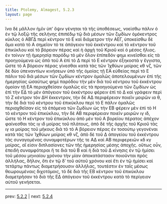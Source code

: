 ```yaml
---
title: Ptolemy, Almagest, 5.2.3
layout: page
---
```


ἵνα δὲ μᾶλλον ἡμῖν ὑπ' ὄψιν γένηται τὰ τῆς ὑποθέσεως, νοείσθω πάλιν ὁ ἐν τῷ λοξῷ τῆς σελήνης ἐπιπέδῳ τῷ διὰ μέσων τῶν ζῳδίων ὁμόκεντρος κύκλος ὁ ΑΒΓΔ περὶ κέντρον τὸ Ε καὶ διάμετρον τὴν ΑΕΓ, ὑποκείσθω δὲ ἅμα κατὰ τὸ Α σημεῖον τό τε ἀπόγειον τοῦ ἐκκέντρου καὶ τὸ κέντρον τοῦ ἐπικύκλου καὶ τὸ βόρειον πέρας καὶ ἡ ἀρχὴ τοῦ Κριοῦ καὶ ὁ μέσος ἥλιος. ἐν τοίνυν τῇ ἡμερησίᾳ παρόδῳ τὸ μὲν ὅλον ἐπίπεδόν φημι κινεῖσθαι εἰς τὰ προηγούμενα ὡς ἀπὸ τοῦ Α ἐπὶ τὸ Δ περὶ τὸ Ε κέντρον ἑξηκοστὰ γ ἔγγιστα, ὥστε τὸ Α βόρειον πέρας γίνεσθαι κατὰ τὰς τῶν Ἰχθύων μοίρας κθ νζ, τῶν δὲ δύο ὑπεναντίων κινήσεων ὑπὸ τῆς ὁμοίας τῇ ΕΑ εὐθείας περὶ τὸ Ε πάλιν τοῦ διὰ μέσων τῶν ζῳδίων κέντρον ὁμαλῶς ἀποτελουμένων ἐπὶ τῆς ἡμερησίας ὡσαύτως φημὶ παρόδου τὴν μὲν διὰ τοῦ κέντρου τοῦ ἐκκέντρου ὁμοίαν τῇ ΕΑ περιαχθεῖσαν ὁμαλῶς εἰς τὰ προηγούμενα τῶν ζῳδίων ὡς ἐπὶ τὴν ΕΔ τὸ μὲν ἀπόγειον τοῦ ἐκκέντρου φέρειν ἐπὶ τὸ Δ καὶ γράφειν περὶ τὸ Ζ κέντρον τὸν ΔΗ ἔκκεντρον, τὴν δὲ ΑΔ περιφέρειαν ποιεῖν μοιρῶν ια θ, τὴν δὲ διὰ τοῦ κέντρου τοῦ ἐπικύκλου περὶ τὸ Ε πάλιν ὁμαλῶς περιαχθεῖσαν εἰς τὰ ἑπόμενα τῶν ζῳδίων ὡς τὴν ΕΒ φέρειν μὲν ἐπὶ τὸ Η τὸ κέντρον τοῦ ἐπικύκλου, τὴν δὲ ΑΒ περιφέρειαν ποιεῖν μοιρῶν ιγ ιδ, ὥστε τὸ Η κέντρον τοῦ ἐπικύκλου ἀπὸ μὲν τοῦ Α βορείου πέρατος ἀπέχον φαίνεσθαι τὰς ιγ ιδ μοίρας τοῦ πλάτους, ἀπὸ δὲ τῆς ἀρχῆς τοῦ Κριοῦ τὰς ιγ ια μοίρας τοῦ μήκους διὰ τὸ τὸ Α βόρειον πέρας ἐν τοσούτῳ γεγονέναι κατὰ τὰς τῶν Ἰχθύων μοίρας κθ νζ, ἀπὸ δὲ τοῦ Δ ἀπογείου τοῦ ἐκκέντρου τὰς συναγομένας συναμφοτέρων τῆς τε ΑΔ καὶ ΑΒ περιφερειῶν κδ κγ μοίρας, αἵ εἰσιν διπλασίονες τῶν τῆς ἡμερησίας μέσης ἀποχῆς. οὕτως οὖν, ἐπειδὴ συναμφότεραι ἥ τε διὰ τοῦ Β καὶ ἡ διὰ τοῦ Δ κίνησις ἐν τῷ ἡμίσει τοῦ μέσου μηνιαίου χρόνου τὴν μίαν ἀποκατάστασιν ποιοῦνται πρὸς ἀλλήλας, δῆλον, ὅτι ἐν τῷ δʹ τοῦ αὐτοῦ χρόνου καὶ ἔτι ἐν τῷ ἡμίσει καὶ τετάρτῳ πάντως διαμετρήσουσιν ἀλλήλας, τουτέστιν ἐν ταῖς μέσως θεωρουμέναις διχοτόμοις, τὸ δὲ διὰ τῆς ΕΒ κέντρον τοῦ ἐπικύκλου διαμετρῆσαν τὸ διὰ τῆς ΕΔ ἀπόγειον τοῦ ἐκκέντρου κατὰ τὸ περίγειον αὐτοῦ γενήσεται. 

---

prev: [5.2.2](../5.2.2/) | next: [5.2.4](../5.2.4/)

